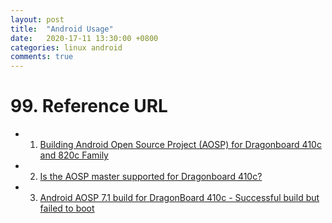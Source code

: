 ```yaml
---
layout: post
title:  "Android Usage"
date:   2020-17-11 13:30:00 +0800
categories: linux android
comments: true
---
```




# 99. Reference URL

* 1) [Building Android Open Source Project (AOSP) for Dragonboard 410c and 820c Family](https://www.96boards.org/documentation/consumer/dragonboard/guides/aosp/)
* 2) [Is the AOSP master supported for Dragonboard 410c?](https://discuss.96boards.org/t/is-the-aosp-master-supported/9017)
* 3) [Android AOSP 7.1 build for DragonBoard 410c - Successful build but failed to boot](https://discuss.96boards.org/t/android-aosp-7-1-build-for-dragonboard-410c-successful-build-but-failed-to-boot/10716)
